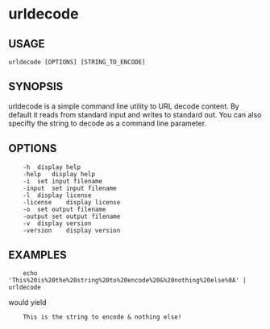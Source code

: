 
# urldecode

## USAGE

    urldecode [OPTIONS] [STRING_TO_ENCODE]

## SYNOPSIS

urldecode is a simple command line utility to URL decode content. By default
it reads from standard input and writes to standard out.  You can
also specifty the string to decode as a command line parameter.

## OPTIONS

```
	-h	display help
	-help	display help
	-i	set input filename
	-input	set input filename
	-l	display license
	-license	display license
	-o	set output filename
	-output	set output filename
	-v	display version
	-version	display version
```

## EXAMPLES

```shell
    echo 'This%20is%20the%20string%20to%20encode%20&%20nothing%20else%0A' | urldecode
```

would yield

```shell
    This is the string to encode & nothing else!
```

